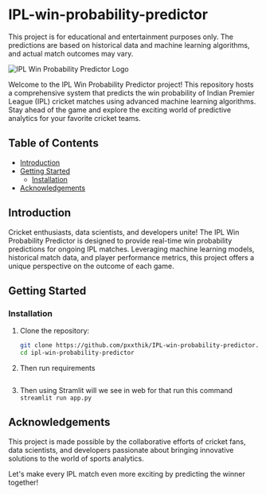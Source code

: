 # IPL-win-probability-predictor
This project is for educational and entertainment purposes only. The predictions are based on historical data and machine learning algorithms, and actual match outcomes may vary.

![IPL Win Probability Predictor Logo](https://i.ytimg.com/vi/Ok_zkfWC0gI/hq720.jpg?sqp=-oaymwEcCNAFEJQDSFXyq4qpAw4IARUAAIhCGAFwAcABBg==&rs=AOn4CLB8U3hJtojeKVmbU1NDQoqh6esjRA)

Welcome to the IPL Win Probability Predictor project! This repository hosts a comprehensive system that predicts the win probability of Indian Premier League (IPL) cricket matches using advanced machine learning algorithms. Stay ahead of the game and explore the exciting world of predictive analytics for your favorite cricket teams.

## Table of Contents

- [Introduction](#introduction)
- [Getting Started](#getting-started)
  - [Installation](#installation)
- [Acknowledgements](#acknowledgements)

## Introduction

Cricket enthusiasts, data scientists, and developers unite! The IPL Win Probability Predictor is designed to provide real-time win probability predictions for ongoing IPL matches. Leveraging machine learning models, historical match data, and player performance metrics, this project offers a unique perspective on the outcome of each game.

## Getting Started

### Installation

1. Clone the repository:

    ```bash
    git clone https://github.com/pxxthik/IPL-win-probability-predictor.git
    cd ipl-win-probability-predictor
    ```
2. Then run requirements
   
   ```pip install -r requirements.txt
   ```
4. Then using Stramlit will we see in web for that run this command
    ```streamlit run app.py ```


## Acknowledgements

This project is made possible by the collaborative efforts of cricket fans, data scientists, and developers passionate about bringing innovative solutions to the world of sports analytics.

Let's make every IPL match even more exciting by predicting the winner together! 
